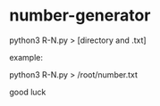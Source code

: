 # number-generator
python3 R-N.py > [directory and .txt]

example:

python3 R-N.py > /root/number.txt

good luck
